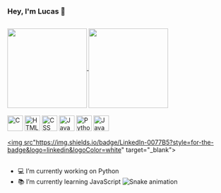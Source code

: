 ### Hey, I'm Lucas 👋

##

<a href="https://github.com/lucasprad05/github-readme-stats">
  <img height="180cm" align="center" src="https://github-readme-stats.vercel.app/api?username=lucasprad05&show_icons=true&theme=codeSTACKr" />
</a>
<a href="https://github.com/lucasprad05/github-readme-stats">
  <img height="180cm" align="center" src="https://github-readme-stats.vercel.app/api/top-langs/?username=lucasprad05&layout=compact&theme=codeSTACKr" />
</a>

<div style="display: inline_block"><br>
  <img aling="center" alt="C" height="35" width"45" src="https://cdn.jsdelivr.net/gh/devicons/devicon/icons/c/c-original.svg">
  <img aling="center" alt="HTML" height="35" width"45" src="https://cdn.jsdelivr.net/gh/devicons/devicon/icons/html5/html5-original.svg">
  <img aling="center" alt="CSS" height="35" width"45" src="https://cdn.jsdelivr.net/gh/devicons/devicon/icons/css3/css3-original.svg">
  <img aling="center" alt="JavaScript" height="35" width"45" src="https://cdn.jsdelivr.net/gh/devicons/devicon/icons/javascript/javascript-original.svg">
  <img aling="center" alt="Python" height="35" width"45" src="https://cdn.jsdelivr.net/gh/devicons/devicon/icons/python/python-original.svg">
  <img aling="center" alt="Java" height="35" width"45" src="https://cdn.jsdelivr.net/gh/devicons/devicon/icons/java/java-original.svg">
  
  <a href="www.linkedin.com/in/lucas-prado-249697251" target="_blank"><img src"https://img.shields.io/badge/LinkedIn-0077B5?style=for-the-badge&logo=linkedin&logoColor=white" target="_blank"> </a>
  
</div>

##

- 💻 I’m currently working on Python
- 📚 I’m currently learning JavaScript
![Snake animation](https://github.com/danielbped/danielbped/blob/output/github-contribution-grid-snake.svg)
